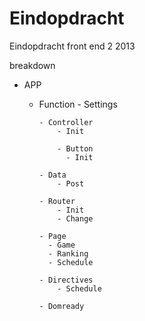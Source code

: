 Eindopdracht
============

Eindopdracht front end 2 2013

breakdown

- APP
  - Function
    	- Settings
    	
    	- Controller
    		- Init
    		
    		- Button
    		  - Init
    		
    	- Data
    		- Post
    		
    	- Router
    		- Init
    		- Change
    		
    	- Page
    	  - Game
    	  - Ranking
    	  - Schedule
    	
    	- Directives
    		- Schedule
    		
    	- Domready
